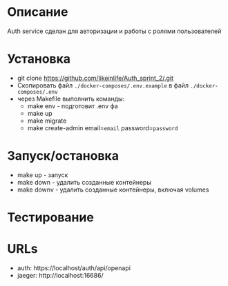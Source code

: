 # Описание

Auth service сделан для авторизации и работы с ролями пользователей

# Установка

- git clone https://github.com/likeinlife/Auth_sprint_2/.git
- Скопировать файл `./docker-composes/.env.example` в файл `./docker-composes/.env`
- через Makefile выполнить команды:
  - make env - подготовит .env фа
  - make up
  - make migrate
  - make create-admin email=`email` password=`password`

# Запуск/остановка

- make up - запуск
- make down - удалить созданные контейнеры
- make downv - удалить созданные контейнеры, включая volumes

# Тестирование


# URLs

- auth: https://localhost/auth/api/openapi
- jaeger: http://localhost:16686/

